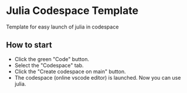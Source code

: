 # Julia Codespace Template
Template for easy launch of julia in codespace

## How to start
- Click the green "Code" button.
- Select the "Codespace" tab.
- Click the "Create codespace on main" button.
- The codespace (online vscode editor) is launched. Now you can use julia.

